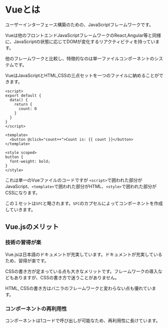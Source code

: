 # Vueとは

ユーザーインターフェース構築のための、JavaScriptフレームワークです。

Vueは他のフロントエンドJavaScriptフレームワークのReact,Angular等と同様に、JavaScriptの状態に応じてDOMが変化するリアクティビティを持っています。

他のフレームワークと比較し、特徴的なのは単一ファイルコンポーネントのシステムです。

VueはJavaScriptとHTML,CSSの三点セットを一つのファイルに納めることができます。

```vue
<script>
export default {
  data() {
    return {
      count: 0
    }
  }
}
</script>

<template>
  <button @click="count++">Count is: {{ count }}</button>
</template>

<style scoped>
button {
  font-weight: bold;
}
</style>
```

これは単一のVueファイルのコードですが `<script>`で囲われた部分がJavaScript、`<template>`で囲われた部分がHTML、`<style>`で囲われた部分がCSSになります。

この１セットは`SFC`と略されます。`SFC`のカプセルによってコンポーネントを作成していきます。

## Vue.jsのメリット

### 技術の習得が楽

Vue.jsは日本語のドキュメントが充実しています。ドキュメントが充実しているため、習得が楽です。

CSSの書き方が定まっている点も大きなメリットです。フレームワークの導入などもありますが、CSSの書き方で迷うことがありません。

HTML, CSSの書き方はバニラのフレームワークと変わらない点も優れています。

### コンポーネントの再利用性

コンポーネントは1コードで呼び出しが可能なため、再利用性に長けています。
